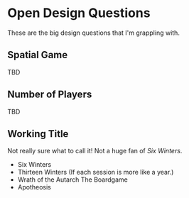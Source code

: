 # Open Design Questions

These are the big design questions that I'm grappling with.

## Spatial Game

TBD

## Number of Players

TBD

## Working Title

Not really sure what to call it! Not a huge fan of *Six Winters*.

- Six Winters
- Thirteen Winters (If each session is more like a year.)
- Wrath of the Autarch The Boardgame
- Apotheosis